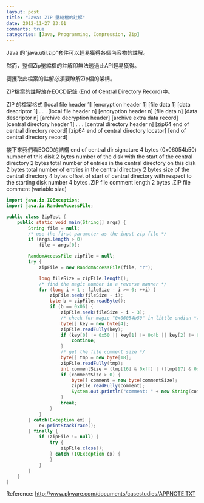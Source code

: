 ```yaml
---
layout: post
title: "Java: ZIP 壓縮檔的註解"
date: 2012-11-27 23:01
comments: true
categories: [Java, Programming, Compression, Zip]
---
```

Java 的"java.util.zip"套件可以輕易獲得各個內容物的註解。

然而，整個Zip壓縮檔的註解卻無法透過此API輕易獲得。

要攫取此檔案的註解必須要瞭解Zip檔的架構。
<!-- more -->

ZIP檔案的註解放在EOCD記錄 (End of Central Directory Record)中。

ZIP 的檔案格式
	[local file header 1]
	[encryption header 1]
	[file data 1]
	[data descriptor 1]
	. 
	.
	.
	[local file header n]
	[encryption header n]
	[file data n]
	[data descriptor n]
	[archive decryption header] 
	[archive extra data record] 
	[central directory header 1]
	.
	.
	.
	[central directory header n]
	[zip64 end of central directory record]
	[zip64 end of central directory locator] 
	[end of central directory record]

接下來我們看EOCD的結構
	end of central dir signature    4 bytes  (0x06054b50)
	number of this disk             2 bytes
	number of the disk with the
	start of the central directory  2 bytes
	total number of entries in the
	central directory on this disk  2 bytes
	total number of entries in
	the central directory           2 bytes
	size of the central directory   4 bytes
	offset of start of central
	directory with respect to
	the starting disk number        4 bytes
	.ZIP file comment length        2 bytes
	.ZIP file comment       		(variable size)

``` java ZipTest.java: extract the zip file comment
import java.io.IOException;
import java.io.RandomAccessFile;

public class ZipTest {
    public static void main(String[] args) {
		String file = null;
		/* use the first parameter as the input zip file */
		if (args.length > 0)
			file = args[0];

		RandomAccessFile zipFile = null;
		try {
			zipFile = new RandomAccessFile(file, "r");

			long fileSize = zipFile.length();
			/* find the magic number in a reverse manner */
			for (long i = 1 ; fileSize - i >= 0; ++i) {
				zipFile.seek(fileSize - i);
				byte b = zipFile.readByte();
				if (b == 0x06) {
					zipFile.seek(fileSize - i - 3);
					/* check for magic "0x06054b50" in little endian */
					byte[] key = new byte[4];
					zipFile.readFully(key);
					if (key[0] != 0x50 || key[1] != 0x4b || key[2] != 0x05) {
						continue;
					}
					/* get the file comment size */
					byte[] tmp = new byte[18];
					zipFile.readFully(tmp);
					int commentSize = (tmp[16] & 0xff) | ((tmp[17] & 0xff) >> 8);
					if (commentSize > 0) {
						byte[] comment = new byte[commentSize];
						zipFile.readFully(comment);
						System.out.println("comment: " + new String(comment));
					}
					break;
				}
			}
		} catch(Exception ex) {
			ex.printStackTrace();
		} finally {
			if (zipFile != null) {
				try {
					zipFile.close();
				} catch (IOException ex) {
				}
			}
		}
    }
}
```

Reference:
http://www.pkware.com/documents/casestudies/APPNOTE.TXT
